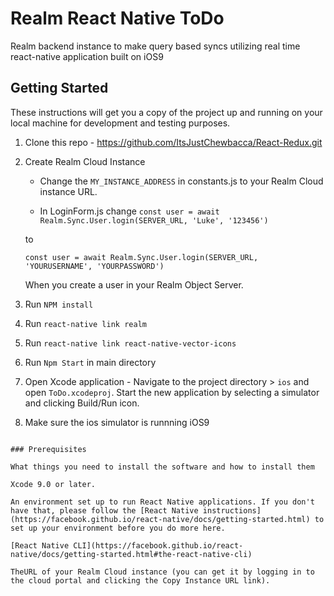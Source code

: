 # Realm React Native ToDo

Realm backend instance to make query based syncs utilizing real time react-native application built on iOS9

## Getting Started

These instructions will get you a copy of the project up and running on your local machine for development and testing purposes.
 1. Clone this repo - https://github.com/ItsJustChewbacca/React-Redux.git
 2. Create Realm Cloud Instance
	- Change the `MY_INSTANCE_ADDRESS` in constants.js to your Realm Cloud instance URL.

	- In LoginForm.js change `const user = await Realm.Sync.User.login(SERVER_URL, 'Luke', '123456')`

	to 

	`const user = await Realm.Sync.User.login(SERVER_URL, 'YOURUSERNAME', 'YOURPASSWORD')`
	
	When you create a user in your Realm Object Server.

 3. Run `NPM install`
 4. Run `react-native link realm`
 5. Run `react-native link react-native-vector-icons`
 6. Run `Npm Start` in main directory
 7. Open Xcode application - Navigate to the project directory > `ios` and open `ToDo.xcodeproj`. Start the new application by selecting a simulator and clicking Build/Run icon.
 8. Make sure the ios simulator is runnning iOS9
```

### Prerequisites

What things you need to install the software and how to install them

​Xcode 9.0 or later.

An environment set up to run React Native applications. If you don't have that, please follow the [React Native instructions](https://facebook.github.io/react-native/docs/getting-started.html) to set up your environment before you do more here.

​[React Native CLI​](https://facebook.github.io/react-native/docs/getting-started.html#the-react-native-cli)

TheURL of your Realm Cloud instance (you can get it by logging in to the cloud portal and clicking the Copy Instance URL link).


